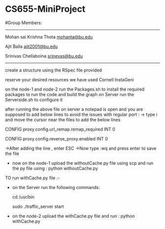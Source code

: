 # CS655-MiniProject

#Group Members: 
********************************************
Mohan sai Krishna Thota mohanta@bu.edu

Ajit Balla ajit2001@bu.edu

Srinivas Chellaboina srinevas@bu.edu

*******************************************

create a structure using the RSpec file provided 

reserve your desired resources we have used Cornell InstaGeni

on the node-1 and node-2 run the Packages.sh to install the required packages to run the code and build the graph
on Server run the Serverside.sh to configure it

after running the above file on server a notepad is open and you are supposed to add below lines to avoid the issues with regular port : 
-> type i and move the cursor near the files to add the below lines

 CONFIG proxy.config.url_remap.remap_required INT 0
 
 CONFIG proxy.config.reverse_proxy.enabled INT 0


->After adding the line , enter ESC 
->Now type :wq and press enter to save the file

- now on the node-1 upload the withoutCache.py file using scp and run the py file using : python withoutCache.py 

TO run withCache.py file :-

- on the Server run the following commands:

	cd /usr/bin
	
	sudo ./traffic_server start
	
- on the node-2 upload the withCache.py file and run : python withCache.py
